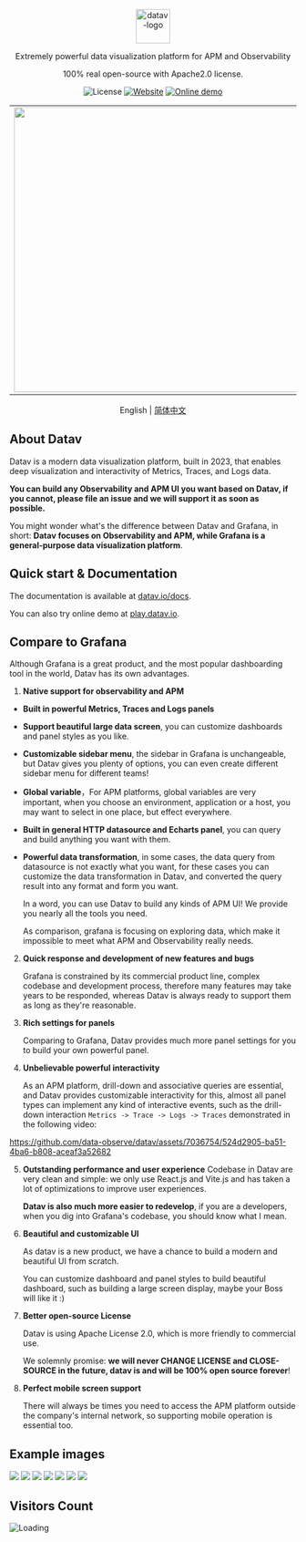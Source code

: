 <p align="center">
  <img src="https://datav.io/logo.png" alt="datav-logo" width="60" />
</p>

<p align="center">
  Extremely powerful data visualization platform for APM and Observability
</p>

<p align="center">
  100% real open-source with Apache2.0 license.
</p>

<p align="center">
    <img alt="License" src="https://img.shields.io/badge/license-Apache2.0-brightgreen"> 
    <a href="https://datav.io"><img alt="Website" src="https://img.shields.io/badge/Website-datav.io-blue"></a>
    <a href="https://play.datav.io"><img alt="Online demo" src="https://img.shields.io/badge/Online-demo-blue"></a>
</p>

<div>
  <table>
      <tr>
          <td align="center">
               <img src="https://github.com/data-observe/assets/blob/main/datav-readme/home-example1.jpg?raw=true" width="500px" />
          </td>
          <td align="center">
                <img src="https://github.com/data-observe/assets/blob/main/datav-readme/white-host.jpg?raw=true" width="500px" />
          </td>
      </tr>
  </table>
  <p align="center">
    English | <a href="./README-CN.md">简体中文</a>
  </p>
</div>
  



## About Datav

Datav is a modern data visualization platform, built in 2023, that enables deep visualization and interactivity of Metrics, Traces, and Logs data.

**You can build any Observability and APM UI you want based on Datav, if you cannot, please file an issue and we will support it as soon as possible.**

You might wonder what's the difference between Datav and Grafana, in short: **Datav focuses on Observability and APM, while Grafana is a general-purpose data visualization platform**.

## Quick start & Documentation

The documentation is available at [datav.io/docs](https://datav.io/docs).

You can also try online demo at [play.datav.io](https://play.datav.io).

## Compare to Grafana

Although Grafana is a great product, and the most popular dashboarding tool in the world, Datav has its own advantages.

1. **Native support for observability and APM**
  
 - **Built in powerful Metrics, Traces and Logs panels**
 - **Support beautiful large data screen**, you can customize dashboards and panel styles as you like.
 - **Customizable sidebar menu**, the sidebar in Grafana is unchangeable, but Datav gives you plenty of options, you can even create different sidebar menu  for different teams!
 - **Global variable**，For APM platforms, global variables are very important, when you choose an environment, application or a host, you may want to select in one place, but effect everywhere.
 - **Built in general HTTP datasource and Echarts panel**, you can query and build anything you want with them.
 - **Powerful data transformation**, in some cases, the data query from datasource is not exactly what you want, for these cases you can customize the data transformation in Datav, and converted the query result into any format and form you want.

    In a word, you can use Datav to build any kinds of APM UI! We provide you nearly all the tools you need.

    As comparison, grafana is focusing on exploring data, which make it impossible to meet what APM and Observability really needs.


2. **Quick response and development of new features and bugs**

   Grafana is constrained by its commercial product line, complex codebase and development process, therefore many features may take years to be responded, whereas Datav is always ready to support them as long as they're reasonable.

3. **Rich settings for panels**
    
    Comparing to Grafana, Datav provides much more panel settings for you to build your own powerful panel.
   
4. **Unbelievable powerful interactivity**

    As an APM platform, drill-down and associative queries are essential, and Datav provides customizable interactivity for this, almost all panel types can implement any kind of interactive events, such as the drill-down interaction `Metrics -> Trace -> Logs -> Traces` demonstrated in the following video:

https://github.com/data-observe/datav/assets/7036754/524d2905-ba51-4ba6-b808-aceaf3a52682

5. **Outstanding performance and user experience**
   Codebase in Datav are very clean and simple: we only use React.js and Vite.js and has taken a lot of optimizations to improve user experiences.

   **Datav is also much more easier to redevelop**, if you are a developers, when you dig into Grafana's codebase, you should know what I mean.
   
6. **Beautiful and customizable UI**

    As datav is a new product, we have a chance to build a modern and beautiful UI from scratch. 

    You can customize dashboard and panel styles to build beautiful dashboard, such as building a large screen display, maybe your Boss will like it :)

7.  **Better open-source License**

    Datav is using Apache License 2.0, which is more friendly to commercial use.

    We solemnly promise: **we will never CHANGE LICENSE and CLOSE-SOURCE in the future, datav is and will be 100% open source forever**!

8.  **Perfect mobile screen support**

    There will always be times you need to access the APM platform outside the company's internal network, so supporting mobile operation is essential too.


## Example images

<img src="https://github.com/data-observe/assets/blob/main/datav-readme/home-example1.jpg?raw=true" />

<img src="https://github.com/data-observe/assets/blob/main/datav-readme/runtime-example.jpg?raw=true" />

<img src="https://github.com/data-observe/assets/blob/main/datav-readme/host-example.jpg?raw=true" />

<img src="https://github.com/data-observe/assets/blob/main/datav-readme/trace-search-example.jpg?raw=true" />

<img src="https://github.com/data-observe/assets/blob/main/datav-readme/trace-example.jpg?raw=true" />

<img src="https://github.com/data-observe/assets/blob/main/datav-readme/log-example.jpg?raw=true" />

<img src="https://github.com/data-observe/assets/blob/main/datav-readme/alert-example.jpg?raw=true" />






## Visitors Count

<img align="left" src = "https://profile-counter.glitch.me/datav/count.svg" alt="Loading">